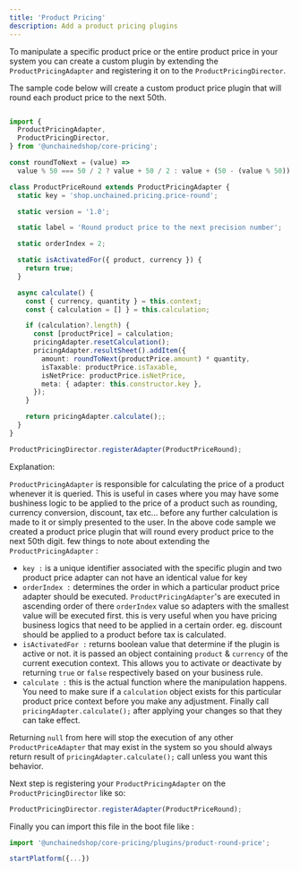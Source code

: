 ```yaml
---
title: 'Product Pricing'
description: Add a product pricing plugins
---
```


To manipulate a specific product price or the entire product price in your system you can create a custom plugin by extending
the `ProductPricingAdapter` and registering it on to the `ProductPricingDirector`.

The sample code below will create a custom product price plugin that will round each product price to the next 50th.

```typescript

import {
  ProductPricingAdapter,
  ProductPricingDirector,
} from '@unchainedshop/core-pricing';

const roundToNext = (value) =>
  value % 50 === 50 / 2 ? value + 50 / 2 : value + (50 - (value % 50));

class ProductPriceRound extends ProductPricingAdapter {
  static key = 'shop.unchained.pricing.price-round';

  static version = '1.0';

  static label = 'Round product price to the next precision number';

  static orderIndex = 2;

  static isActivatedFor({ product, currency }) {
    return true;
  }

  async calculate() {
    const { currency, quantity } = this.context;
    const { calculation = [] } = this.calculation;

    if (calculation?.length) {
      const [productPrice] = calculation;
      pricingAdapter.resetCalculation();
      pricingAdapter.resultSheet().addItem({
        amount: roundToNext(productPrice.amount) * quantity,
        isTaxable: productPrice.isTaxable,
        isNetPrice: productPrice.isNetPrice,
        meta: { adapter: this.constructor.key },
      });
    }

    return pricingAdapter.calculate();;
  }
}

ProductPricingDirector.registerAdapter(ProductPriceRound);
```

Explanation:

`ProductPricingAdapter` is responsible for calculating the price of a product whenever it is queried. This is useful in cases where you may have some bushiness logic to be applied to the price of a product such as rounding, currency conversion, discount, tax etc... before any further calculation is made to it or simply presented to the user.
In the above code sample we created a product price plugin that will round every product price to the next 50th digit.
few things to note about extending the `ProductPricingAdapter` :

- `key :` is a unique identifier associated with the specific plugin and two product price adapter can not have an identical value for key
- `orderIndex :` determines the order in which a particular product price adapter should be executed. `ProductPricingAdapter`'s are executed in ascending order of there `orderIndex` value so adapters with the smallest value will be executed first. this is very useful when you have pricing business logics that need to be applied in a certain order. eg. discount should be applied to a product before tax is calculated.
- `isActivatedFor :` returns boolean value that determine if the plugin is active or not. it is passed an object containing `product` & `currency` of the current execution context. This allows you to activate or deactivate by returning `true` or `false` respectively based on your business rule.
- `calculate :` this is the actual function where the manipulation happens. You need to make sure if a `calculation` object exists for this particular product price context before you make any adjustment. Finally call `pricingAdapter.calculate();` after applying your changes so that they can take effect.

Returning `null` from here will stop the execution of any other `ProductPriceAdapter` that may exist in the system so you should always return result of `pricingAdapter.calculate();` call unless you want this behavior.

Next step is registering your `ProductPricingAdapter` on the `ProductPricingDirector` like so:

```typescript
ProductPricingDirector.registerAdapter(ProductPriceRound);
```

Finally you can import this file in the boot file like :

```typescript
import '@unchainedshop/core-pricing/plugins/product-round-price';

startPlatform({...})
```